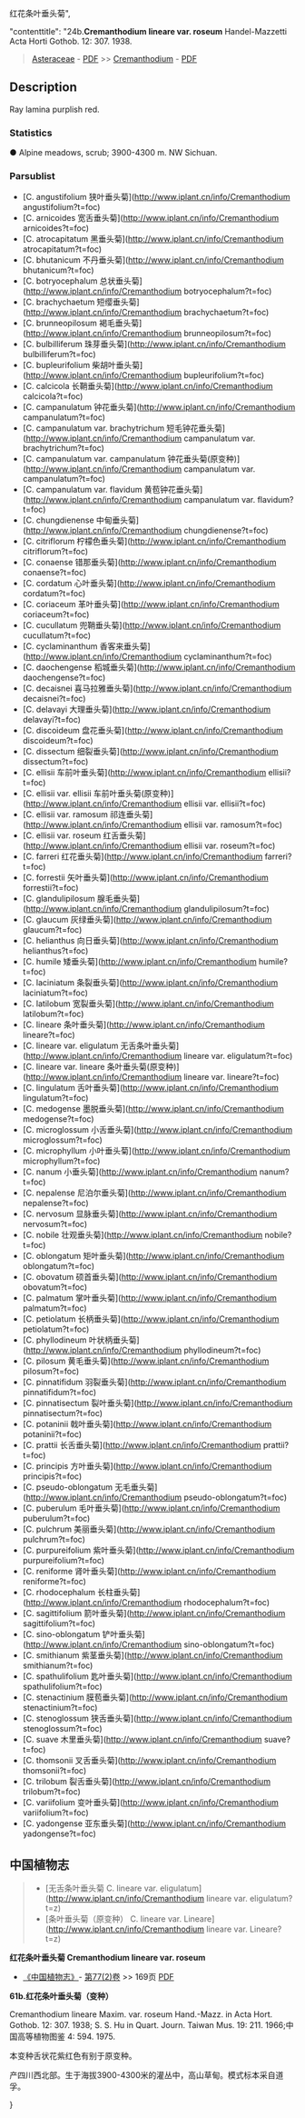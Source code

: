 红花条叶垂头菊",

 

  "contenttitle": "24b.**Cremanthodium lineare var. roseum** Handel-Mazzetti Acta Horti Gothob. 12: 307. 1938.

> [Asteraceae](http://www.iplant.cn/info/Asteraceae?t=foc) - [PDF](http://www.iplant.cn/foc/pdf/Asteraceae.pdf) >> [Cremanthodium](http://www.iplant.cn/info/Cremanthodium?t=foc) - [PDF](http://www.iplant.cn/foc/pdf/Cremanthodium.pdf)

## Description

Ray lamina purplish red.

### Statistics
● Alpine meadows, scrub; 3900-4300 m. NW Sichuan.

### Parsublist

* [C.  angustifolium  狭叶垂头菊](http://www.iplant.cn/info/Cremanthodium angustifolium?t=foc)
* [C.  arnicoides  宽舌垂头菊](http://www.iplant.cn/info/Cremanthodium arnicoides?t=foc)
* [C.  atrocapitatum  黑垂头菊](http://www.iplant.cn/info/Cremanthodium atrocapitatum?t=foc)
* [C.  bhutanicum  不丹垂头菊](http://www.iplant.cn/info/Cremanthodium bhutanicum?t=foc)
* [C.  botryocephalum  总状垂头菊](http://www.iplant.cn/info/Cremanthodium botryocephalum?t=foc)
* [C.  brachychaetum  短缨垂头菊](http://www.iplant.cn/info/Cremanthodium brachychaetum?t=foc)
* [C.  brunneopilosum  褐毛垂头菊](http://www.iplant.cn/info/Cremanthodium brunneopilosum?t=foc)
* [C.  bulbilliferum  珠芽垂头菊](http://www.iplant.cn/info/Cremanthodium bulbilliferum?t=foc)
* [C.  bupleurifolium  柴胡叶垂头菊](http://www.iplant.cn/info/Cremanthodium bupleurifolium?t=foc)
* [C.  calcicola  长鞘垂头菊](http://www.iplant.cn/info/Cremanthodium calcicola?t=foc)
* [C.  campanulatum  钟花垂头菊](http://www.iplant.cn/info/Cremanthodium campanulatum?t=foc)
* [C.  campanulatum var. brachytrichum  短毛钟花垂头菊](http://www.iplant.cn/info/Cremanthodium campanulatum var. brachytrichum?t=foc)
* [C.  campanulatum var. campanulatum  钟花垂头菊(原变种)](http://www.iplant.cn/info/Cremanthodium campanulatum var. campanulatum?t=foc)
* [C.  campanulatum var. flavidum  黄苞钟花垂头菊](http://www.iplant.cn/info/Cremanthodium campanulatum var. flavidum?t=foc)
* [C.  chungdienense  中甸垂头菊](http://www.iplant.cn/info/Cremanthodium chungdienense?t=foc)
* [C.  citriflorum  柠檬色垂头菊](http://www.iplant.cn/info/Cremanthodium citriflorum?t=foc)
* [C.  conaense  错那垂头菊](http://www.iplant.cn/info/Cremanthodium conaense?t=foc)
* [C.  cordatum  心叶垂头菊](http://www.iplant.cn/info/Cremanthodium cordatum?t=foc)
* [C.  coriaceum  革叶垂头菊](http://www.iplant.cn/info/Cremanthodium coriaceum?t=foc)
* [C.  cucullatum  兜鞘垂头菊](http://www.iplant.cn/info/Cremanthodium cucullatum?t=foc)
* [C.  cyclaminanthum  香客来垂头菊](http://www.iplant.cn/info/Cremanthodium cyclaminanthum?t=foc)
* [C.  daochengense  稻城垂头菊](http://www.iplant.cn/info/Cremanthodium daochengense?t=foc)
* [C.  decaisnei  喜马拉雅垂头菊](http://www.iplant.cn/info/Cremanthodium decaisnei?t=foc)
* [C.  delavayi  大理垂头菊](http://www.iplant.cn/info/Cremanthodium delavayi?t=foc)
* [C.  discoideum  盘花垂头菊](http://www.iplant.cn/info/Cremanthodium discoideum?t=foc)
* [C.  dissectum  细裂垂头菊](http://www.iplant.cn/info/Cremanthodium dissectum?t=foc)
* [C.  ellisii  车前叶垂头菊](http://www.iplant.cn/info/Cremanthodium ellisii?t=foc)
* [C.  ellisii var. ellisii  车前叶垂头菊(原变种)](http://www.iplant.cn/info/Cremanthodium ellisii var. ellisii?t=foc)
* [C.  ellisii var. ramosum  祁连垂头菊](http://www.iplant.cn/info/Cremanthodium ellisii var. ramosum?t=foc)
* [C.  ellisii var. roseum  红舌垂头菊](http://www.iplant.cn/info/Cremanthodium ellisii var. roseum?t=foc)
* [C.  farreri  红花垂头菊](http://www.iplant.cn/info/Cremanthodium farreri?t=foc)
* [C.  forrestii  矢叶垂头菊](http://www.iplant.cn/info/Cremanthodium forrestii?t=foc)
* [C.  glandulipilosum  腺毛垂头菊](http://www.iplant.cn/info/Cremanthodium glandulipilosum?t=foc)
* [C.  glaucum  灰绿垂头菊](http://www.iplant.cn/info/Cremanthodium glaucum?t=foc)
* [C.  helianthus  向日垂头菊](http://www.iplant.cn/info/Cremanthodium helianthus?t=foc)
* [C.  humile  矮垂头菊](http://www.iplant.cn/info/Cremanthodium humile?t=foc)
* [C.  laciniatum  条裂垂头菊](http://www.iplant.cn/info/Cremanthodium laciniatum?t=foc)
* [C.  latilobum  宽裂垂头菊](http://www.iplant.cn/info/Cremanthodium latilobum?t=foc)
* [C.  lineare  条叶垂头菊](http://www.iplant.cn/info/Cremanthodium lineare?t=foc)
* [C.  lineare var. eligulatum  无舌条叶垂头菊](http://www.iplant.cn/info/Cremanthodium lineare var. eligulatum?t=foc)
* [C.  lineare var. lineare  条叶垂头菊(原变种)](http://www.iplant.cn/info/Cremanthodium lineare var. lineare?t=foc)
* [C.  lingulatum  舌叶垂头菊](http://www.iplant.cn/info/Cremanthodium lingulatum?t=foc)
* [C.  medogense  墨脱垂头菊](http://www.iplant.cn/info/Cremanthodium medogense?t=foc)
* [C.  microglossum  小舌垂头菊](http://www.iplant.cn/info/Cremanthodium microglossum?t=foc)
* [C.  microphyllum  小叶垂头菊](http://www.iplant.cn/info/Cremanthodium microphyllum?t=foc)
* [C.  nanum  小垂头菊](http://www.iplant.cn/info/Cremanthodium nanum?t=foc)
* [C.  nepalense  尼泊尔垂头菊](http://www.iplant.cn/info/Cremanthodium nepalense?t=foc)
* [C.  nervosum  显脉垂头菊](http://www.iplant.cn/info/Cremanthodium nervosum?t=foc)
* [C.  nobile  壮观垂头菊](http://www.iplant.cn/info/Cremanthodium nobile?t=foc)
* [C.  oblongatum  矩叶垂头菊](http://www.iplant.cn/info/Cremanthodium oblongatum?t=foc)
* [C.  obovatum  硕首垂头菊](http://www.iplant.cn/info/Cremanthodium obovatum?t=foc)
* [C.  palmatum  掌叶垂头菊](http://www.iplant.cn/info/Cremanthodium palmatum?t=foc)
* [C.  petiolatum  长柄垂头菊](http://www.iplant.cn/info/Cremanthodium petiolatum?t=foc)
* [C.  phyllodineum  叶状柄垂头菊](http://www.iplant.cn/info/Cremanthodium phyllodineum?t=foc)
* [C.  pilosum  黄毛垂头菊](http://www.iplant.cn/info/Cremanthodium pilosum?t=foc)
* [C.  pinnatifidum  羽裂垂头菊](http://www.iplant.cn/info/Cremanthodium pinnatifidum?t=foc)
* [C.  pinnatisectum  裂叶垂头菊](http://www.iplant.cn/info/Cremanthodium pinnatisectum?t=foc)
* [C.  potaninii  戟叶垂头菊](http://www.iplant.cn/info/Cremanthodium potaninii?t=foc)
* [C.  prattii  长舌垂头菊](http://www.iplant.cn/info/Cremanthodium prattii?t=foc)
* [C.  principis  方叶垂头菊](http://www.iplant.cn/info/Cremanthodium principis?t=foc)
* [C.  pseudo-oblongatum  无毛垂头菊](http://www.iplant.cn/info/Cremanthodium pseudo-oblongatum?t=foc)
* [C.  puberulum  毛叶垂头菊](http://www.iplant.cn/info/Cremanthodium puberulum?t=foc)
* [C.  pulchrum  美丽垂头菊](http://www.iplant.cn/info/Cremanthodium pulchrum?t=foc)
* [C.  purpureifolium  紫叶垂头菊](http://www.iplant.cn/info/Cremanthodium purpureifolium?t=foc)
* [C.  reniforme  肾叶垂头菊](http://www.iplant.cn/info/Cremanthodium reniforme?t=foc)
* [C.  rhodocephalum  长柱垂头菊](http://www.iplant.cn/info/Cremanthodium rhodocephalum?t=foc)
* [C.  sagittifolium  箭叶垂头菊](http://www.iplant.cn/info/Cremanthodium sagittifolium?t=foc)
* [C.  sino-oblongatum  铲叶垂头菊](http://www.iplant.cn/info/Cremanthodium sino-oblongatum?t=foc)
* [C.  smithianum  紫茎垂头菊](http://www.iplant.cn/info/Cremanthodium smithianum?t=foc)
* [C.  spathulifolium  匙叶垂头菊](http://www.iplant.cn/info/Cremanthodium spathulifolium?t=foc)
* [C.  stenactinium  膜苞垂头菊](http://www.iplant.cn/info/Cremanthodium stenactinium?t=foc)
* [C.  stenoglossum  狭舌垂头菊](http://www.iplant.cn/info/Cremanthodium stenoglossum?t=foc)
* [C.  suave  木里垂头菊](http://www.iplant.cn/info/Cremanthodium suave?t=foc)
* [C.  thomsonii  叉舌垂头菊](http://www.iplant.cn/info/Cremanthodium thomsonii?t=foc)
* [C.  trilobum  裂舌垂头菊](http://www.iplant.cn/info/Cremanthodium trilobum?t=foc)
* [C.  variifolium  变叶垂头菊](http://www.iplant.cn/info/Cremanthodium variifolium?t=foc)
* [C.  yadongense  亚东垂头菊](http://www.iplant.cn/info/Cremanthodium yadongense?t=foc)

## 中国植物志

> * [无舌条叶垂头菊  C.  lineare var. eligulatum](http://www.iplant.cn/info/Cremanthodium lineare var. eligulatum?t=z)
> * [条叶垂头菊（原变种）  C.  lineare var. Lineare](http://www.iplant.cn/info/Cremanthodium lineare var. Lineare?t=z)


**红花条叶垂头菊  Cremanthodium lineare var. roseum**

* [《中国植物志》](http://www.iplant.cn/frps)- [第77(2)卷](http://www.iplant.cn/frps/vol/77(2)) >> 169页 [PDF](http://www.iplant.cn/frps/pdf/77(2)/169.PDF)


**61b.红花条叶垂头菊（变种）**

Cremanthodium lineare Maxim. var. roseum Hand.-Mazz. in Acta Hort. Gothob. 12: 307. 1938; S. S. Hu in Quart. Journ. Taiwan Mus. 19: 211. 1966;中国高等植物图鉴 4: 594. 1975.

本变种舌状花紫红色有别于原变种。

产四川西北部。生于海拔3900-4300米的灌丛中，高山草甸。模式标本采自道孚。

}